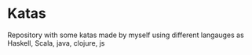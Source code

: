 # Katas

Repository with some katas made by myself using different langauges as Haskell, Scala, java, clojure, js
